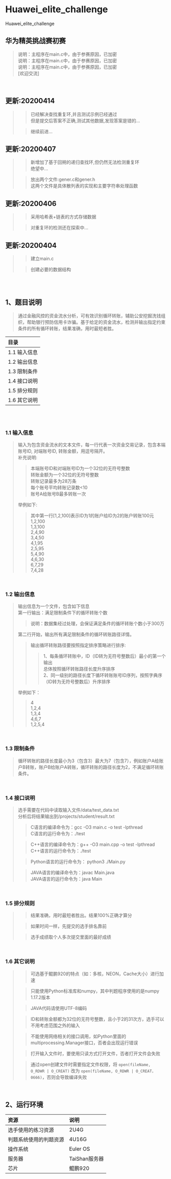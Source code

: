 # Huawei_elite_challenge
Huawei_elite_challenge

## 华为精英挑战赛初赛

> 说明：主程序在main.c中，由于参赛原因，已加密  <br>
> 说明：主程序在main.c中，由于参赛原因，已加密  <br>
> 说明：主程序在main.c中，由于参赛原因，已加密  <br>
> [欢迎交流]



<br>

## 更新:20200414

>
>>已经解决查找重复环,并且测试示例已经通过 <br>
>>但是提交后答案不正确,测试其他数据,发现答案是错的...
>
>>继续前进...
>




## 更新:20200407

>
>>新增加了基于回朔的递归查找环,但仍然无法检测重复环 <br>
>>绝望中...
>
>>放出两个文件:gener.c和gener.h <br>
>>这两个文件是具体散列表的实现和主要字符串处理函数

## 更新:20200406

>
>>采用哈希表+链表的方式存储数据 <br>
>
>>对重复环的检测还在探索中...


## 更新:20200404

>
>>建立main.c <br>
>
>>创建必要的数据结构

<br>

<br>

## 1、题目说明

> 通过金融风控的资金流水分析，可有效识别循环转账，辅助公安挖掘洗钱组织，帮助银行预防信用卡诈骗。基于给定的资金流水，检测并输出指定约束条件的所有循环转账，结果准确，用时最短者胜。

|目录|
|:------|
|1.1  输入信息
|1.2  输出信息
|1.3  限制条件
|1.4  接口说明
|1.5  排分规则
|1.6  其它说明

<br>
<br>



### 1.1  输入信息

>输入为包含资金流水的文本文件，每一行代表一次资金交易记录，包含本端账号ID, 对端账号ID, 转账金额，用逗号隔开。<br>
补充说明: <br>
>> 本端账号ID和对端账号ID为一个32位的无符号整数 <br>
转账金额为一个32位的无符号整数  <br>
转账记录最多为28万条   <br>
每个账号平均转账记录数<10  <br>
账号A给账号B最多转账一次   <br>
>
>举例如下: <br>
>> 其中第一行[1,2,100]表示ID为1的账户给ID为2的账户转账100元 <br>
>1,2,100 <br>
1,3,100 <br>
2,4,90 <br>
3,4,50 <br>
4,1,95 <br>
2,5,95 <br>
5,4,90 <br>
4,6,30 <br>
6,7,29 <br>
7,4,28 <br>

<br>

### 1.2  输出信息

> 输出信息为一个文件，包含如下信息 <br>
第一行输出：满足限制条件下的循环转账个数 <br>
>> 说明：数据集经过处理，会保证满足条件的循环转账个数小于300万 <br>
>
> 第二行开始，输出所有满足限制条件的循环转账路径详情。<br>
>> 输出循环转账路径要按照指定排序策略进行排序: <br> 
>>> 1、每条循环转账中，ID（ID转为无符号整数后）最小的第一个输出 <br>
总体按照循环转账路径长度升序排序 <br> 
2、同一级别的路径长度下循环转账账号ID序列，按照字典序（ID转为无符号整数后）升序排序 <br>
>
> 举例如下：<br>
>> 4   <br>
1,2,4   <br>
1,3,4   <br>
4,6,7   <br>
1,2,5,4 <br>

<br>

### 1.3  限制条件

> 循环转账的路径长度最小为3（包含3）最大为7（包含7），例如账户A给账户B转账，账户B给账户A转账，循环转账的路径长度为2，不满足循环转账条件。

<br>

### 1.4  接口说明

> 选手需要在代码中读取输入文件/data/test_data.txt   <br>
分析后将结果输出到/projects/student/result.txt <br>
>> C语言的编译命令为：gcc -O3 main.c -o test -lpthread  <br>
C语言的运行命令为：./test   <br>
>
>> C++语言的编译命令为：g++ -O3 main.cpp -o test -lpthread   <br>
C++语言的运行命令为：./test <br>
>
>> Python语言的运行命令为： python3 ./Main.py    <br>
>
>> JAVA语言的编译命令为：javac  Main.java    <br>
JAVA语言的运行命令为：java  Main<br>

<br>

### 1.5  排分规则

>
>>结果准确，用时最短者胜出。结果100%正确才算分    <br>
>
>>如果时间一样，先提交的选手排名靠前  <br>
>
>>选手成绩取个人多次提交里面的最好成绩    <br>

<br>

### 1.6  其它说明

>
>> 可选基于鲲鹏920的特点（如：多核，NEON，Cache大小）进行加速    <br>
>
>>只能使用Python标准库和numpy，其中判题程序使用的是numpy 1.17.2版本   <br>
>
>> JAVA代码请使用UTF-8编码 <br>
>
>> ID和转账金额都为32位的无符号整数，且小于2的31次方，选手可以不用考虑范围之外的输入   <br>
>
>> 不能使用网络相关的接口调用，如Python里面的multiprocessing.Manager接口，否者会出现运行错误   <br>
>
>> 打开输入文件时，要使用只读方式打开文件，否者打开文件会失败  <br>
>
>> 通过open创建文件时需要指定文件权限，将 `open(fileName, O_RDWR | O_CREAT)` 改为 `open(fileName, O_RDWR | O_CREAT，0666)`，否则会导致编译失败    <br>

<br>

## 2、运行环境

|资源|说明 |
|:---|:---|
|选手使用的练习资源|2U4G|
|判题系统使用的判题资源|4U16G|
|操作系统|Euler OS|
|服务器|TaiShan服务器|
|芯片|鲲鹏920|

<br>
<br>




